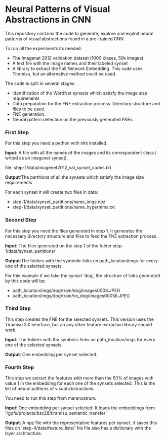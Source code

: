 # Neural Patterns of Visual Abstractions in CNN

This repository contains the code to generate, explore and exploit neural patterns of visual abstractions found in a pre-trained CNN.

To run all the experiments its needed:
- The Imagenet 2012 validation dataset (1000 clases, 50k images)
- A text file with the image names and their labeled synset
- A library to extract the Full Network Embedding. This code uses Tiramisu, but an alternative method could be used.

The code is split in several stages:
- Identification of the WordNet synsets which satisfy the image size requirements
- Data preparation for the FNE extraction process. Directory structure and files to be used.
- FNE generation.
- Neural pattern detection on the previously generated FNEs.

### First Step
For this step you need a python with nltk installed. 

**Input**: A file with all the names of the images and its correspondent class ( writed as an imagenet synset). 

file: step-1/data/imagenet2012_val_synset_codes.txt

**Output**:The partitions of all the synsets which satisfy the image size requirements

For each synset it will create two files in data: 

-  step-1/data/synset_partitions/name_imgs.npz
-  step-1/data/synset_partitions/name_hypernims.txt


### Second Step
For this step you need the files generated in step 1. It generates the necessary directory structure and files to feed the FNE extraction process.

**Input**: The files generated on the step 1 of the folder step-1/data/synset_partitions/


**Output**:The folders with the symbolic links on path_location/imgs for every one of the selected synsets. 

For this example if we take the synset 'dog', the structure of links generated by this code will be: 

- path_location/imgs/dog/train/dog/images0008.JPEG
- path_location/imgs/dog/train/no_dog/images00058.JPEG


### Third Step
This step creates the FNE for the selected synsets. This version uses the Tiramisu 3.0 interface, but an any other feature extraction library should work. 

**Input**:  The folders with the symbolic links on path_location/imgs for every one of the selected synsets. 


**Output**: One embedding per synset selected.

### Fourth Step
This step we extract the features with more than the 50% of images with value 1 in the embedding for each one of the synsets selected.
This is the list of neural patterns of visual abstractions. 

You need to run this step from marenostrum.

**Input**:  One embedding per synset selected. It loads the embeddings from '/gpfs/projects/bsc28/tiramisu_semantic_transfer'

**Output**: A npz file with the representative features per synset. It saves this files on 'step-4/data/feature_lists/'
 his file also has a dictionary with the layer architecture.
